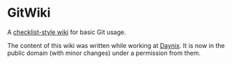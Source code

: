 # GitWiki

A [checklist-style wiki](https://github.com/blochl/GitWiki/wiki) for basic Git usage.

The content of this wiki was written while working at
[Daynix](http://daynix.com). It is now in the public domain
(with minor changes) under a permission from them.
